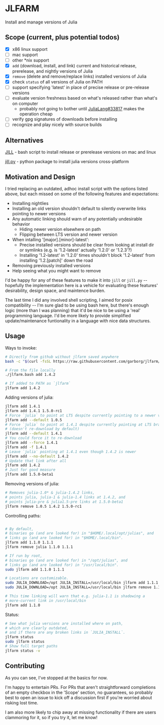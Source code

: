 # JLFARM

Install and manage versions of Julia

## Scope (current, plus potential todos)

- [x] x86 linux support
- [ ] mac support
- [ ] other \*nix support
- [x] `add` (download, install, and link) current and historical release, prerelease, and nightly versions of Julia
- [x] `remove` (delete and remove/replace links) installed versions of Julia
- [x] check `status` of all versions of Julia on PATH
- [ ] support specifying 'latest' in place of precise release or pre-release versions
- [ ] evaluate version freshness based on what's released rather than what's on computer
    - probably not going to bother until [JuliaLang#33817](https://github.com/JuliaLang/julia/issues/33817) makes the operation cheap
- [ ] verify gpg signatures of downloads before installing
- [ ] recognize and play nicely with source builds

## Alternatives

[JILL](https://github.com/abelsiqueira/jill) - bash script to install release or prerelease versions on mac and linux

[jill.py](https://github.com/johnnychen94/jill.py) - python package to install julia versions cross-platform

## Motivation and Design

I tried replacing an outdated, adhoc install script with the options listed above, but each missed on some of the following features and expectations:

- Installing nightlies
- Installing an old version shouldn't default to silently overwrite links pointing to newer versions
- Any automatic linking should warn of any potentially undesirable behavior
  - Hiding newer version elsewhere on path
  - Flipping between LTS version and newer version
- When intalling '[major].[minor]-latest':
  - Precise installed versions should be clear from looking at install dir or symlinks (e.g. is '1.2-latest' actually '1.2.0' or '1.2.3'?)
  - Installing '1.2-latest' in '1.2.0' times shouldn't block '1.2-latest' from installing '1.2.[patch]' down the road
- Removing previously installed versions
- Help seeing what you might want to remove

I'd be happy for any of these features to make it into `jill` or `jill.py` -- hopefully the implementation here is a vehicle for evaluating these features' desirability, design space, and maintence burden.

The last time I did any involved shell scripting, I aimed for posix compatibility -- I'm sure glad to be using bash here, but there's enough logic (more than I was planning) that it'd be nice to be using a 'real' programming language. I'd be more likely to provide simplified update/maintenance funtionality in a language with nice data structures.

## Usage

Ways to invoke:

```bash
# Directly from github without jlfarm saved anywhere
bash -c "$(curl -fsSL https://raw.githubusercontent.com/garborg/jlfarm/master/jlfarm.bash)" add 1.4.2

# From the file locally
./jlfarm.bash add 1.4.2

# If added to PATH as `jlfarm`
jlfarm add 1.4.2
```

Adding versions of julia:

```bash
jlfarm add 1.4.1
jlfarm add 1.4.1 1.5.0-rc1
# Force `julia` to point at LTS despite currently pointing to a newer version
jlfarm add --default 1.0.5
# Force `julia` to point at 1.4.1 despite currently pointing at LTS branch
# (doesn't re-download by default)
jlfarm add --default 1.4.1
# You could force it to re-download
jlfarm add --force 1.4.1
jlfarm add -f 1.4.1
# Leave `julia` pointing at 1.4.1 even though 1.4.2 is newer
jlfarm add --no-default 1.4.2
# Update that link after all
jlfarm add 1.4.2
# Just for good measure
jlfarm add 1.5.0-beta1
```

Removing versions of julia:

```bash
# Removes julia-1.0* & julia-1.4.2 links,
# points julia, julia-1 & julia-1.4 links at 1.4.2, and
# points julia-pre & julia1.5-pre links at 1.5.0-beta1
jlfarm remove 1.0.5 1.4.2 1.5.0-rc1
```

Controlling paths:

```bash

# By default,
# binaries go (and are looked for) in "$HOME/.local/opt/julias", and
# links go (and are looked for) in "$HOME/.local/bin".
jlfarm add 1.1.0 1.1.1
jlfarm remove julia 1.1.0 1.1.1

# If run by root,
# binaries go (and are looked for) in "/opt/julias", and
# links go (and are looked for) in "/usr/local/bin".
sudo jlfarm add 1.1.0 1.1.1

# Locations are customizable.
sudo JULIA_DOWNLOAD=/opt JULIA_INSTALL=/usr/local/bin jlfarm add 1.1.1
sudo JULIA_DOWNLOAD=/opt JULIA_INSTALL=/usr/local/bin jlfarm remove 1.1.1

# This time linking will warn that e.g. julia-1.1 is shadowing a
# more-current link in /usr/local/bin
jlfarm add 1.1.0
```

Status:

```bash
# See what julia versions are installed where on path,
# which are clearly outdated,
# and if there are any broken links in `JULIA_INSTALL`.
jlfarm status
sudo jlfarm status
# Show full target paths
jlfarm status -v
```

## Contributing

As you can see, I've stopped at the basics for now.

I'm happy to entertain PRs. For PRs that aren't straightforward completions of an empty checkbox in the 'Scope' section, no guarantees, so probably best to open an issue to kick off a discussion first if you're worried about risking lost time.

I am also more likely to chip away at missing functionality if there are users clammoring for it, so if you try it, let me know!

